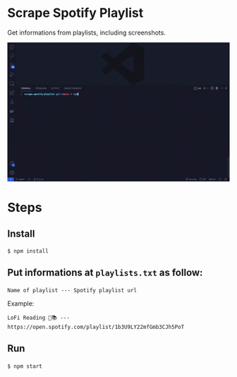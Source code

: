# Scrape Spotify Playlist

Get informations from playlists, including screenshots.

![Running application](./demonstration.gif)

# Steps

## Install

`$ npm install`

## Put informations at `playlists.txt` as follow:

`Name of playlist --- Spotify playlist url`

Example: 

`LoFi Reading 📖📚 --- https://open.spotify.com/playlist/1b3U9LY22mfGmb3CJh5PoT`

## Run

`$ npm start`
